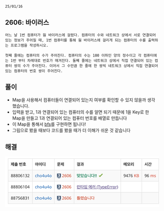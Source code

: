 `25/01/16`

## 2606: 바이러스

```
어느 날 1번 컴퓨터가 웜 바이러스에 걸렸다. 컴퓨터의 수와 네트워크 상에서 서로 연결되어 있는 정보가 주어질 때, 1번 컴퓨터를 통해 웜 바이러스에 걸리게 되는 컴퓨터의 수를 출력하는 프로그램을 작성하시오.

첫째 줄에는 컴퓨터의 수가 주어진다. 컴퓨터의 수는 100 이하인 양의 정수이고 각 컴퓨터에는 1번 부터 차례대로 번호가 매겨진다. 둘째 줄에는 네트워크 상에서 직접 연결되어 있는 컴퓨터 쌍의 수가 주어진다. 이어서 그 수만큼 한 줄에 한 쌍씩 네트워크 상에서 직접 연결되어 있는 컴퓨터의 번호 쌍이 주어진다.
```

## 풀이

- Map을 사용해서 컴퓨터들이 연결되어 있는지 여부를 확인할 수 있지 않을까 생각했습니다.
- 입력을 받고, 1과 연결되어 있는 컴퓨터의 수를 알면 되기 때문에 1을 Key로 한 Map을 만들고 1과 연결되어 있는 컴퓨터 번호를 배열로 만듭니다
- 이 Map을 통해서 [bfs](https://gmlwjd9405.github.io/2018/08/15/algorithm-bfs.html)를 구현하면 됩니다!
- 그림으로 봤을 때보다 코드를 봤을 때가 더 이해가 쉬운 것 같습니다

## 해결

![alt text](image.png)
